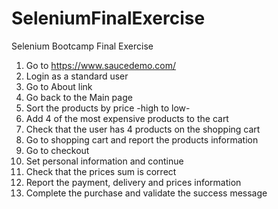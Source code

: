 # SeleniumFinalExercise
Selenium Bootcamp Final Exercise

1. Go to https://www.saucedemo.com/
2. Login as a standard user
3. Go to About link
4. Go back to the Main page
5. Sort the products by price -high to low-
6. Add 4 of the most expensive products to the cart
7. Check that the user has 4 products on the shopping cart
8. Go to shopping cart and report the products information
9. Go to checkout
10. Set personal information and continue
11. Check that the prices sum is correct
12. Report the payment, delivery and prices information
13. Complete the purchase and validate the success message